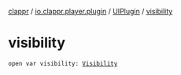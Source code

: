 [clappr](../../index.md) / [io.clappr.player.plugin](../index.md) / [UIPlugin](index.md) / [visibility](./visibility.md)

# visibility

`open var visibility: `[`Visibility`](-visibility/index.md)